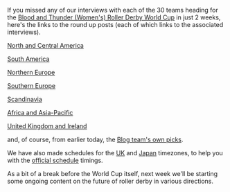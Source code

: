 <html><body><p>If you missed any of our interviews with each of the 30 teams heading for the <a href="http://rollerderbyworldcup.com">Blood and Thunder (Women's) Roller Derby World Cup</a> in just 2 weeks, here's the links to the round up posts (each of which links to the associated interviews).

<a title="World Cup Interviews: The Americas" href="http://scottishrollerderbyblog.com/2014/11/03/world-cup-interviews-the-americas/">North and Central America</a>

<a title="World Cup Interviews: South America" href="http://scottishrollerderbyblog.com/2014/10/13/world-cup-interviews-south-america/">South America</a>

<a title="World Cup Interviews: Northern Europe" href="http://scottishrollerderbyblog.com/2014/10/06/world-cup-interviews-northern-europe/">Northern Europe</a>

<a title="World Cup 2014: Southern Europe Round-up" href="http://scottishrollerderbyblog.com/2014/09/28/world-cup-2014-southern-europe-round-up/">Southern Europe</a>

<a title="World Cup Interviews: Scandinavia" href="http://scottishrollerderbyblog.com/2014/10/27/world-cup-interviews-uk-ireland/">Scandinavia</a>

<a title="World Cup 2014: Africa and Asia-Pacific Round-up" href="http://scottishrollerderbyblog.com/2014/09/22/world-cup-2014-africa-and-asia-pacific-round-up/">Africa and Asia-Pacific</a>

<a title="World Cup Interviews: UK and Ireland" href="http://scottishrollerderbyblog.com/2014/10/20/world-cup-interviews-uk-and-ireland/">United Kingdom and Ireland</a>

and, of course, from earlier today, the <a title="The World Cup: SRDB picks!" href="http://scottishrollerderbyblog.com/2014/11/14/the-world-cup-srdb-picks/">Blog team's own picks</a>.

We have also made schedules for the <a title="Blood&amp;Thunder World Cup timings (UK)" href="http://scottishrollerderbyblog.com/2014/11/10/bloodthunder-world-cup-timings-uk/">UK</a> and <a title="Blood &amp; Thunder World Cup Timings (Japan)" href="http://scottishrollerderbyblog.com/2014/11/10/blood-thunder-world-cup-timings-japan/">Japan</a> timezones, to help you with the <a href="http://rollerderbyworldcup.com/schedule/">official schedule</a> timings.

As a bit of a break before the World Cup itself, next week we'll be starting some ongoing content on the future of roller derby in various directions.</p></body></html>
